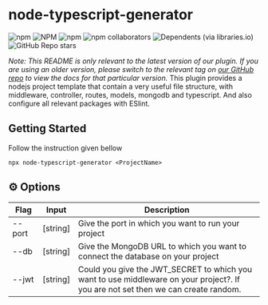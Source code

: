 # node-typescript-generator
![npm](https://img.shields.io/npm/dt/node-typescript-generator?style=flat-square)   ![NPM](https://img.shields.io/npm/l/node-typescript-generator?style=flat-square)   ![npm](https://img.shields.io/npm/v/node-typescript-generator?style=flat-square)   ![npm collaborators](https://img.shields.io/npm/collaborators/node-typescript-generator?style=flat-square)   ![Dependents (via libraries.io)](https://img.shields.io/librariesio/dependents/npm/node-typescript-generator?style=flat-square)  ![GitHub Repo stars](https://img.shields.io/github/stars/ayand269/node-typescript-generator)

*Note: This README is only relevant to the latest version of our plugin. If you are using an older version, please switch to the relevant tag on [our GitHub repo](https://github.com/ayand269/node-typescript-generator) to view the docs for that particular version.*
This plugin provides a nodejs project template that contain a very useful file structure, with middleware, controller, routes, models, mongodb and typescript. And also configure all relevant packages with ESlint.

## Getting Started
Follow the instruction given bellow 

```shell
npx node-typescript-generator <ProjectName>
```

## ⚙️ Options

| &nbsp;Flag&nbsp; | Input | Description |
| ---- | ----- | ----------- |
| --port | [string] | Give the port in which you want to run your project |
| --db | [string] | Give the MongoDB URL to which you want to connect the database on your project |
| --jwt | [string] | Could you give the JWT_SECRET to which you want to use middleware on your project?. If you are not set then we can create random. |
